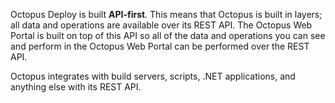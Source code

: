 
Octopus Deploy is built **API-first**. This means that Octopus is built in layers; all data and operations are available over its REST API. The Octopus Web Portal is built on top of this API so all of the data and operations you can see and perform in the Octopus Web Portal can be performed over the REST API.

Octopus integrates with build servers, scripts, .NET applications, and anything else with its REST API.